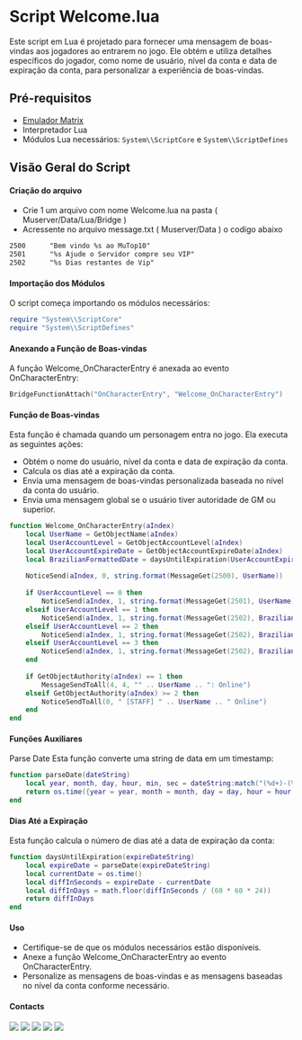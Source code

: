 # Script Welcome.lua

Este script em Lua é projetado para fornecer uma mensagem de boas-vindas aos jogadores ao entrarem no jogo. Ele obtém e utiliza detalhes específicos do jogador, como nome de usuário, nível da conta e data de expiração da conta, para personalizar a experiência de boas-vindas.

## Pré-requisitos

- <a href="https://emulator.matrixsecurity.online/" target="_blank">Emulador Matrix</a>
- Interpretador Lua
- Módulos Lua necessários: `System\\ScriptCore` e `System\\ScriptDefines`

## Visão Geral do Script

#### Criação do arquivo

- Crie 1 um arquivo com nome Welcome.lua na pasta ( Muserver/Data/Lua/Bridge )
- Acressente no arquivo message.txt ( Muserver/Data ) o codigo abaixo

```txt
2500      "Bem vindo %s ao MuTop10"
2501      "%s Ajude o Servidor compre seu VIP"
2502      "%s Dias restantes de Vip"
```
#### Importação dos Módulos

O script começa importando os módulos necessários:

```lua
require "System\\ScriptCore"
require "System\\ScriptDefines"
```

#### Anexando a Função de Boas-vindas

A função Welcome_OnCharacterEntry é anexada ao evento OnCharacterEntry:

```lua
BridgeFunctionAttach("OnCharacterEntry", "Welcome_OnCharacterEntry")
```

#### Função de Boas-vindas

Esta função é chamada quando um personagem entra no jogo. Ela executa as seguintes ações:

- Obtém o nome do usuário, nível da conta e data de expiração da conta.
- Calcula os dias até a expiração da conta.
- Envia uma mensagem de boas-vindas personalizada baseada no nível da conta do usuário.
- Envia uma mensagem global se o usuário tiver autoridade de GM ou superior.

```lua
function Welcome_OnCharacterEntry(aIndex)
    local UserName = GetObjectName(aIndex)
    local UserAccountLevel = GetObjectAccountLevel(aIndex)
    local UserAccountExpireDate = GetObjectAccountExpireDate(aIndex)
    local BrazilianFormattedDate = daysUntilExpiration(UserAccountExpireDate)
    
    NoticeSend(aIndex, 0, string.format(MessageGet(2500), UserName))
    
    if UserAccountLevel == 0 then 
        NoticeSend(aIndex, 1, string.format(MessageGet(2501), UserName))
    elseif UserAccountLevel == 1 then
        NoticeSend(aIndex, 1, string.format(MessageGet(2502), BrazilianFormattedDate))
    elseif UserAccountLevel == 2 then
        NoticeSend(aIndex, 1, string.format(MessageGet(2502), BrazilianFormattedDate))
    elseif UserAccountLevel == 3 then
        NoticeSend(aIndex, 1, string.format(MessageGet(2502), BrazilianFormattedDate))
    end
    
    if GetObjectAuthority(aIndex) == 1 then
        MessageSendToAll(4, 4, "" .. UserName .. ": Online")
    elseif GetObjectAuthority(aIndex) >= 2 then
        NoticeSendToAll(0, " [STAFF] " .. UserName .. " Online")   
    end
end
```
#### Funções Auxiliares

Parse Date
Esta função converte uma string de data em um timestamp:

```lua
function parseDate(dateString)
    local year, month, day, hour, min, sec = dateString:match("(%d+)-(%d+)-(%d+) (%d+):(%d+):(%d+)")
    return os.time({year = year, month = month, day = day, hour = hour, min = min, sec = sec})
end
```

#### Dias Até a Expiração

Esta função calcula o número de dias até a data de expiração da conta:

```lua
function daysUntilExpiration(expireDateString)
    local expireDate = parseDate(expireDateString)
    local currentDate = os.time()
    local diffInSeconds = expireDate - currentDate
    local diffInDays = math.floor(diffInSeconds / (60 * 60 * 24))
    return diffInDays
end
```

#### Uso

- Certifique-se de que os módulos necessários estão disponíveis.
- Anexe a função Welcome_OnCharacterEntry ao evento OnCharacterEntry.
- Personalize as mensagens de boas-vindas e as mensagens baseadas no nível da conta conforme necessário.

#### Contacts

<div> 
  <a href="http://www.youtube.com/@WebersonCarlos" target="_blank"><img src="https://img.shields.io/badge/YouTube-FF0000?style=for-the-badge&logo=youtube&logoColor=white" target="_blank"></a>
  <a href="https://www.instagram.com/weberson.code/" target="_blank"><img src="https://img.shields.io/badge/-Instagram-%23E4405F?style=for-the-badge&logo=instagram&logoColor=white" target="_blank"></a>
  <a href="https://discord.gg/j8v3SHQ6NM" target="_blank"><img src="https://img.shields.io/badge/Discord-7289DA?style=for-the-badge&logo=discord&logoColor=white" target="_blank"></a> 
  <a href = "mailto:calinhos_usa@hotmail.com"><img src="https://img.shields.io/badge/-Hotmail-%23333?style=for-the-badge&logo=hotmail&logoColor=white" target="_blank"></a>
  <a href="https://api.whatsapp.com/send?phone=5562996727496" target="_blank"><img src="https://img.shields.io/badge/-Whatsapp-%230077B5?style=for-the-badge&logo=whatsapp&logoColor=white" target="_blank"></a> 
  
</div>
